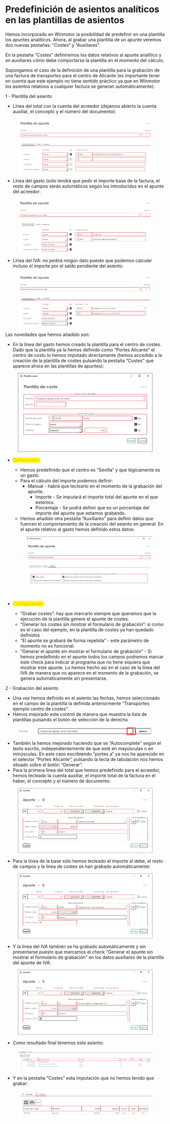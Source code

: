 # Predefinición de asientos analíticos en las plantillas de asientos

Hemos incorporado en Winmotor la posibilidad de predefinir en una plantilla los apuntes analíticos.  Ahora, al grabar una plantilla de un apunte veremos dos nuevas pestañas: “Costes“ y “Auxiliares”.&#x20;

En la pestaña “Costes” definiremos los datos relativos al apunte analítico y en auxiliares cómo debe comportarse la plantilla en el momento del cálculo.&#x20;

Supongamos el caso de la definición de una plantilla para la grabación de una factura de transportes para el centro de Alicante (es importante tener en cuenta que este ejemplo no tiene sentido práctico ya que en Winmotor los asientos relativos a cualquier factura se generan automáticamente):&#x20;

1 - Plantilla del asiento

* Línea del total con la cuenta del acreedor (dejamos abierto la cuenta auxiliar, el concepto y el número del documento):

<figure><img src="../../.gitbook/assets/spaces_YOY2oNEspwp02r86SDNJ_uploads_T1ufbyBVN80x4L1ag7tM_imagen.webp" alt=""><figcaption></figcaption></figure>

* Línea del gasto (sólo tendrá que pedir el importe base de la factura, el resto de campos serán automáticos según los introducidos en el apunte del acreedor:

<figure><img src="../../.gitbook/assets/imagen (2) (1) (1) (1).png" alt=""><figcaption></figcaption></figure>

* Línea del IVA: no pedirá ningún dato puesto que podemos calcular incluso el importe por el saldo pendiente del asiento:

<figure><img src="../../.gitbook/assets/imagen-1.png" alt=""><figcaption></figcaption></figure>

Las novedades que hemos añadido son:

* En la línea del gasto hemos creado la plantilla para el centro de costes. Dado que la plantilla ya la hemos definido como “Portes Alicante” el centro de costo lo hemos imputado directamente (hemos accedido a la creación de la plantilla de costes pulsando la pestaña “Costes” que aparece ahora en las plantillas de apuntes):

<figure><img src="../../.gitbook/assets/imagen (1) (1) (1) (1) (1) (1).png" alt=""><figcaption></figcaption></figure>

*   <mark style="color:orange;">Definiciones:</mark>

    * Hemos predefinido que el centro es “Sevilla” y que lógicamente es un gasto.
    * Para el cálculo del importe podemos definir:
      * Manual - habrá que teclearlo en el momento de la grabación del apunte.
        * Importe - Se imputará el importe total del apunte en el que estemos.
        * Porcentaje - Se podrá definir que es un porcentaje del importe del apunte que estamos grabando.
    * Hemos añadido otra pestaña “Auxiliares” para definir datos que fuercen el comportamiento de la creación del asiento en general. En el apunte relativo al gasto hemos definido estos datos:

    <figure><img src="../../.gitbook/assets/imagen-1 (1).png" alt=""><figcaption></figcaption></figure>
* <mark style="color:orange;">Configuración:</mark>
  * “Grabar costes”: hay que marcarlo siempre que queramos que la ejecución de la plantilla genere el apunte de costes.
  * “Generar los costes sin mostrar el formulario de grabación”: si como es el caso del ejemplo, en la plantilla de costes ya han quedado definidos&#x20;
  * “El apunte se grabará de forma repetida” - este parámetro de momento no es funcional.
  * “Generar el apunte sin mostrar el formulario de grabación” - Si hemos predefinido en el apunte todos los campos podremos marcar este check para indicar al programa que no tiene siquiera que mostrar este apunte. Lo hemos hecho así en el caso de la línea del IVA de manera que no aparece en el momento de la grabación, se genera automáticamente sin presentarse.

&#x20;2 - Grabación del asiento

* Una vez hemos definido en el asiento las fechas, hemos seleccionado en el campo de la plantilla la definida anteriormente “Transportes ejemplo centro de costes”.&#x20;
* Hemos mejorado este control de manera que muestra la lista de plantillas pulsando el botón de selección de la derecha

<figure><img src="../../.gitbook/assets/imagen (2) (1) (1) (1) (1).png" alt=""><figcaption></figcaption></figure>

* También la hemos mejorado haciendo que se “Autocomplete” según el texto escrito, independientemente de que esté en mayúsculas o en minúsculas. En este caso escribiendo “portes a” ya nos ha aparecido en el selector “Portes Alicante”; pulsando la tecla de tabulación nos hemos situado sobre el botón “Generar”.
* Para la primera línea del total que hemos predefinido para el acreedor, hemos tecleado la cuenta auxiliar, el importe total de la factura en el haber, el concepto y el número de documento:

<figure><img src="../../.gitbook/assets/imagen-1 (2).png" alt=""><figcaption></figcaption></figure>

* Para la línea de la base sólo hemos tecleado el importe al debe, el resto de campos y la línea de costes se han grabado automáticamente:

<figure><img src="../../.gitbook/assets/imagen (3) (1) (1).png" alt=""><figcaption></figcaption></figure>

* Y la línea del IVA también se ha grabado automáticamente y sin presentarse puesto que marcamos el check “Generar el apunte sin mostrar el formulario de grabación” en los datos auxiliares de la plantilla del apunte de IVA:

<figure><img src="../../.gitbook/assets/imagen-1 (3).png" alt=""><figcaption></figcaption></figure>

* Como resultado final tenemos este asiento:

<figure><img src="../../.gitbook/assets/imagen (4) (1) (1).png" alt=""><figcaption></figcaption></figure>

* Y en la pestaña “Costes” esta imputación que no hemos tenido que grabar:

<figure><img src="../../.gitbook/assets/imagen-1 (4).png" alt=""><figcaption></figcaption></figure>

&#x20;
